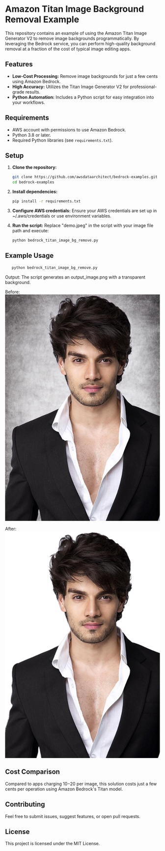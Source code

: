 # Amazon Titan Image Background Removal Example

This repository contains an example of using the Amazon Titan Image Generator V2 to remove image backgrounds programmatically. By leveraging the Bedrock service, you can perform high-quality background removal at a fraction of the cost of typical image editing apps.

## Features

- **Low-Cost Processing:** Remove image backgrounds for just a few cents using Amazon Bedrock.
- **High Accuracy:** Utilizes the Titan Image Generator V2 for professional-grade results.
- **Python Automation:** Includes a Python script for easy integration into your workflows.

## Requirements

- AWS account with permissions to use Amazon Bedrock.
- Python 3.8 or later.
- Required Python libraries (see `requirements.txt`).

## Setup

1. **Clone the repository:**
   ```bash
   git clone https://github.com/awsdataarchitect/bedrock-examples.git
   cd bedrock-examples
2. **Install dependencies:**
   ```bash
   pip install -r requirements.txt
3. **Configure AWS credentials:** Ensure your AWS credentials are set up in ~/.aws/credentials or use environment variables.

4. **Run the script:** Replace "demo.jpeg" in the script with your image file path and execute:
   ```bash
   python bedrock_titan_image_bg_remove.py

## Example Usage

```bash
   python bedrock_titan_image_bg_remove.py
```
Output: The script generates an output_image.png with a transparent background.

Before: 
![Alt text](./demo.jpeg?raw=true "Input Image)")


After:
![Alt text](./output_image.png?raw=true "Output Image after BG Removal)")



## Cost Comparison

Compared to apps charging $10-$20 per image, this solution costs just a few cents per operation using Amazon Bedrock's Titan model.

## Contributing

Feel free to submit issues, suggest features, or open pull requests.

## License

This project is licensed under the MIT License.